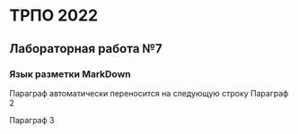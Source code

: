 ТРПО 2022
=========

 Лабораторная работа №7
--------------------------

### Язык разметки MarkDown

Параграф автоматически переносится на следующую строку
Параграф 2

Параграф 3
